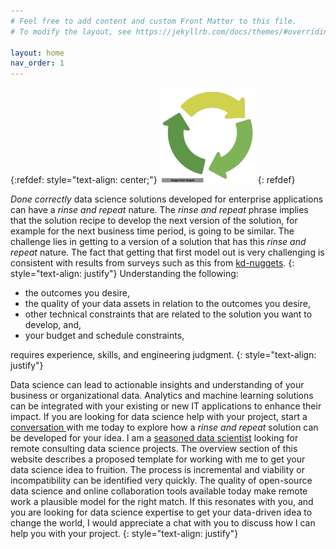 ```yaml
---
# Feel free to add content and custom Front Matter to this file.
# To modify the layout, see https://jekyllrb.com/docs/themes/#overriding-theme-defaults

layout: home
nav_order: 1
---
```

{:refdef: style="text-align: center;"}
![rinse and repeat logo](assets/images/logonav_resized.png)
{: refdef}

_Done correctly_ data science solutions developed for enterprise applications can have a _rinse and repeat_ nature. The _rinse and repeat_ phrase implies that the solution recipe to develop the next version of the solution, for example for the next business time period, is going to be similar. The challenge lies in getting to a version of a solution that has this _rinse and repeat_ nature. The fact that getting that first model out is very challenging is consistent with results from surveys such as this from <a href="https://www.kdnuggets.com/2022/01/models-rarely-deployed-industrywide-failure-machine-learning-leadership.html"> kd-nuggets</a>.
{: style="text-align: justify"} 
Understanding the following:
* the outcomes you desire,
* the quality of your data assets in relation to the outcomes you desire,
* other technical constraints that are related to the solution you want to develop, and,
* your budget and schedule constraints,

requires experience, skills, and engineering judgment. 
{: style="text-align: justify"}


Data science can lead to actionable insights and understanding of your business or organizational data. Analytics and machine learning solutions can be integrated with your existing or new IT applications to enhance their impact. If you are looking for data science help with your project, start a <a href="https://calendly.com/rajiv-sambasivan/30min"> conversation </a> with me today to explore how a <em> rinse and repeat </em> solution can be developed for your idea. I am a <a href="https://rajivsam.github.io/"> seasoned data scientist</a> looking for remote consulting data science projects. The overview section of this website describes a proposed template for working with me to get your data science idea to fruition. The process is incremental and viability or incompatibility can be identified very quickly. The quality of open-source data science and online collaboration tools available today make remote work a plausible model for the right match. If this resonates with you, and you are looking for data science expertise to get your data-driven idea to change the world, I would appreciate a chat with you to discuss how I can help you with your project.
  {: style="text-align: justify"}

